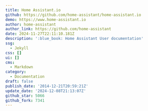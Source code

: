 ```yaml
---
title: Home Assistant.io
github: https://github.com/home-assistant/home-assistant.io
demo: https://www.home-assistant.io
author: home-assistant
author_link: https://github.com/home-assistant
date: 2024-11-27T22:11:10.181Z
description: ':blue_book: Home Assistant User documentation'
ssg:
  - Jekyll
css: []
ui: []
cms:
  - Markdown
category:
  - Documentation
draft: false
publish_date: '2014-12-21T20:59:21Z'
update_date: '2024-12-08T21:13:07Z'
github_star: 5066
github_fork: 7341
---
```

